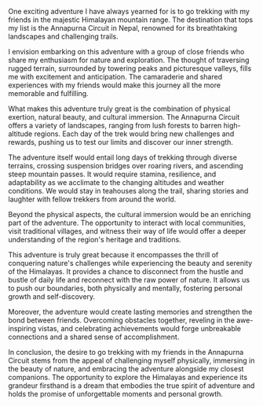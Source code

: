 One exciting adventure I have always yearned for is to go trekking with my friends in the majestic Himalayan mountain range. The destination that tops my list is the Annapurna Circuit in Nepal, renowned for its breathtaking landscapes and challenging trails.

I envision embarking on this adventure with a group of close friends who share my enthusiasm for nature and exploration. The thought of traversing rugged terrain, surrounded by towering peaks and picturesque valleys, fills me with excitement and anticipation. The camaraderie and shared experiences with my friends would make this journey all the more memorable and fulfilling.

What makes this adventure truly great is the combination of physical exertion, natural beauty, and cultural immersion. The Annapurna Circuit offers a variety of landscapes, ranging from lush forests to barren high-altitude regions. Each day of the trek would bring new challenges and rewards, pushing us to test our limits and discover our inner strength.

The adventure itself would entail long days of trekking through diverse terrains, crossing suspension bridges over roaring rivers, and ascending steep mountain passes. It would require stamina, resilience, and adaptability as we acclimate to the changing altitudes and weather conditions. We would stay in teahouses along the trail, sharing stories and laughter with fellow trekkers from around the world.

Beyond the physical aspects, the cultural immersion would be an enriching part of the adventure. The opportunity to interact with local communities, visit traditional villages, and witness their way of life would offer a deeper understanding of the region's heritage and traditions.

This adventure is truly great because it encompasses the thrill of conquering nature's challenges while experiencing the beauty and serenity of the Himalayas. It provides a chance to disconnect from the hustle and bustle of daily life and reconnect with the raw power of nature. It allows us to push our boundaries, both physically and mentally, fostering personal growth and self-discovery.

Moreover, the adventure would create lasting memories and strengthen the bond between friends. Overcoming obstacles together, reveling in the awe-inspiring vistas, and celebrating achievements would forge unbreakable connections and a shared sense of accomplishment.

In conclusion, the desire to go trekking with my friends in the Annapurna Circuit stems from the appeal of challenging myself physically, immersing in the beauty of nature, and embracing the adventure alongside my closest companions. The opportunity to explore the Himalayas and experience its grandeur firsthand is a dream that embodies the true spirit of adventure and holds the promise of unforgettable moments and personal growth.